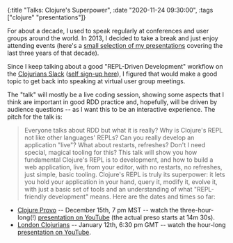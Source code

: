 {:title "Talks: Clojure's Superpower",
 :date "2020-11-24 09:30:00",
 :tags ["clojure" "presentations"]}

For about a decade, I used to speak regularly at conferences and user groups around the world. In 2013, I decided to take a break and just enjoy attending events (here's a [small selection of my presentations](https://corfield.org/pages/presentations/) covering the last three years of that decade).<!--more-->

Since I keep talking about a good "REPL-Driven Development" workflow on the [Clojurians Slack](https://clojurians.slack.com/) ([self sign-up here](http://clojurians.net)), I figured that would make a good topic to get back into speaking at virtual user group meetings.

The "talk" will mostly be a live coding session, showing some aspects that I think are important in good RDD practice and, hopefully, will be driven by audience questions -- as I want this to be an interactive experience. The pitch for the talk is:
> Everyone talks about RDD but what it is really? Why is Clojure's REPL not like other languages' REPLs? Can you really develop an application "live"? What about restarts, refreshes? Don't I need special, magical tooling for this? This talk will show you how fundamental Clojure's REPL is to development, and how to build a web application, live, from your editor, with no restarts, no refreshes, just simple, basic tooling. Clojure's REPL is truly its superpower: it lets you hold your application in your hand, query it, modify it, evolve it, with just a basic set of tools and an understanding of what "REPL-friendly development" means.
Here are the dates and times so far:
* [Clojure Provo](https://www.meetup.com/Clojure-Provo/events/274782506/) -- December 15th, 7 pm MST -- watch the three-hour-long(!) [presentation on YouTube](https://www.youtube.com/watch?v=skEXGSp10Xs) (the actual preso starts at 14m 30s).
* [London Clojurians](https://www.meetup.com/London-Clojurians/events/274302844/) -- January 12th, 6:30 pm GMT -- watch the hour-long [presentation on YouTube](https://www.youtube.com/watch?v=gIoadGfm5T8).